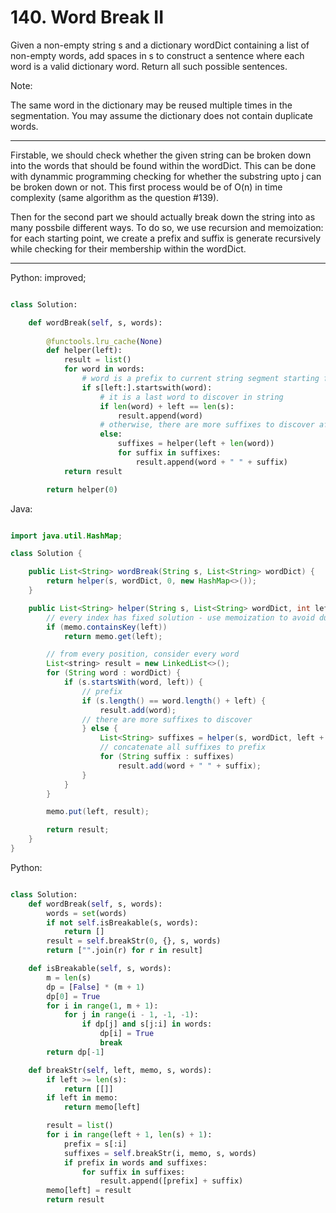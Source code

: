 # 140. Word Break II

Given a non-empty string s and a dictionary wordDict containing a list of
non-empty words, add spaces in s to construct a sentence where each word is
a valid dictionary word. Return all such possible sentences.

Note:

The same word in the dictionary may be reused multiple times in the
segmentation.
You may assume the dictionary does not contain duplicate words.

---

Firstable, we should check whether the given string can be broken down into the
words that should be found within the wordDict. This can be done with dynammic
programming checking for whether the substring upto j can be broken down or
not. This first process would be of O(n) in time complexity (same algorithm as
the question #139).

Then for the second part we should actually break down the string into as many
possbile different ways. To do so, we use recursion and memoization: for each
starting point, we create a prefix and suffix is generate recursively while
checking for their membership within the wordDict.

---

Python: improved;

```python

class Solution:

    def wordBreak(self, s, words):
        
        @functools.lru_cache(None)
        def helper(left):
            result = list()
            for word in words:
                # word is a prefix to current string segment starting from left
                if s[left:].startswith(word):
                    # it is a last word to discover in string
                    if len(word) + left == len(s):
                        result.append(word)
                    # otherwise, there are more suffixes to discover after word
                    else:
                        suffixes = helper(left + len(word))
                        for suffix in suffixes:
                            result.append(word + " " + suffix)
            return result

        return helper(0)

```

Java:

```java

import java.util.HashMap;

class Solution {

    public List<String> wordBreak(String s, List<String> wordDict) {
        return helper(s, wordDict, 0, new HashMap<>());
    }

    public List<String> helper(String s, List<String> wordDict, int left, Map<Integer, List<String>> memo) {
        // every index has fixed solution - use memoization to avoid duplicate
        if (memo.containsKey(left))
            return memo.get(left);

        // from every position, consider every word
        List<string> result = new LinkedList<>();
        for (String word : wordDict) {
            if (s.startsWith(word, left)) {
                // prefix
                if (s.length() == word.length() + left) {
                    result.add(word);
                // there are more suffixes to discover
                } else {
                    List<String> suffixes = helper(s, wordDict, left + word.length(), memo);
                    // concatenate all suffixes to prefix
                    for (String suffix : suffixes)
                        result.add(word + " " + suffix);
                }
            }
        }

        memo.put(left, result);

        return result;
    }
}


```

Python:

```python

class Solution:
    def wordBreak(self, s, words):
        words = set(words)
        if not self.isBreakable(s, words):
            return []
        result = self.breakStr(0, {}, s, words)
        return ["".join(r) for r in result]

    def isBreakable(self, s, words):
        m = len(s)
        dp = [False] * (m + 1)
        dp[0] = True
        for i in range(1, m + 1):
            for j in range(i - 1, -1, -1):
                if dp[j] and s[j:i] in words:
                    dp[i] = True
                    break
        return dp[-1]

    def breakStr(self, left, memo, s, words):
        if left >= len(s):
            return [[]]
        if left in memo:
            return memo[left]

        result = list()
        for i in range(left + 1, len(s) + 1):
            prefix = s[:i]
            suffixes = self.breakStr(i, memo, s, words)
            if prefix in words and suffixes:
                for suffix in suffixes:
                    result.append([prefix] + suffix)
        memo[left] = result
        return result
```
